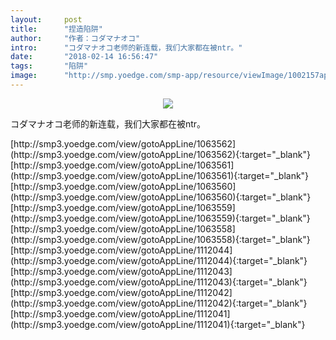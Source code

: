 ```yaml
---
layout:     post
title:      "捏造陷阱"
author:     "作者：コダマナオコ"
intro:      "コダマナオコ老师的新连载，我们大家都在被ntr。"
date:       "2018-02-14 16:56:47"
tags:       "陷阱"
image:      "http://smp.yoedge.com/smp-app/resource/viewImage/1002157appline.png"
---
```

<div style="text-align: center">
<p><img src="http://smp.yoedge.com/smp-app/resource/viewImage/1002157appline.png"/></p>
</div>
<p class="post-meta">
<span>コダマナオコ老师的新连载，我们大家都在被ntr。</span>
</p>
[http://smp3.yoedge.com/view/gotoAppLine/1063562](http://smp3.yoedge.com/view/gotoAppLine/1063562){:target="_blank"}
[http://smp3.yoedge.com/view/gotoAppLine/1063561](http://smp3.yoedge.com/view/gotoAppLine/1063561){:target="_blank"}
[http://smp3.yoedge.com/view/gotoAppLine/1063560](http://smp3.yoedge.com/view/gotoAppLine/1063560){:target="_blank"}
[http://smp3.yoedge.com/view/gotoAppLine/1063559](http://smp3.yoedge.com/view/gotoAppLine/1063559){:target="_blank"}
[http://smp3.yoedge.com/view/gotoAppLine/1063558](http://smp3.yoedge.com/view/gotoAppLine/1063558){:target="_blank"}
[http://smp3.yoedge.com/view/gotoAppLine/1112044](http://smp3.yoedge.com/view/gotoAppLine/1112044){:target="_blank"}
[http://smp3.yoedge.com/view/gotoAppLine/1112043](http://smp3.yoedge.com/view/gotoAppLine/1112043){:target="_blank"}
[http://smp3.yoedge.com/view/gotoAppLine/1112042](http://smp3.yoedge.com/view/gotoAppLine/1112042){:target="_blank"}
[http://smp3.yoedge.com/view/gotoAppLine/1112041](http://smp3.yoedge.com/view/gotoAppLine/1112041){:target="_blank"}


